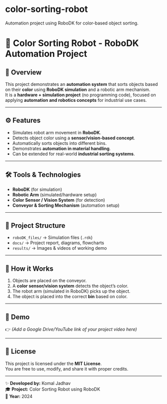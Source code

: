 # color-sorting-robot
Automation project using RoboDK for color-based object sorting.
# 🤖 Color Sorting Robot - RoboDK Automation Project

## 📌 Overview
This project demonstrates an **automation system** that sorts objects based on their **color** using **RoboDK simulation** and a robotic arm mechanism.  
It is a **hardware + simulation project** (no programming code), focused on applying **automation and robotics concepts** for industrial use cases.

---

## ⚙️ Features
- Simulates robot arm movement in **RoboDK**.
- Detects object color using a **sensor/vision-based concept**.
- Automatically sorts objects into different bins.
- Demonstrates **automation in material handling**.
- Can be extended for real-world **industrial sorting systems**.

---

## 🛠️ Tools & Technologies
- **RoboDK** (for simulation)  
- **Robotic Arm** (simulated/hardware setup)  
- **Color Sensor / Vision System** (for detection)  
- **Conveyor & Sorting Mechanism** (automation setup)  

---

## 📂 Project Structure
- `roboDK_files/` → Simulation files (`.rdk`)  
- `docs/` → Project report, diagrams, flowcharts  
- `results/` → Images & videos of working demo  

---

## 🚀 How it Works
1. Objects are placed on the conveyor.  
2. A **color sensor/vision system** detects the object’s color.  
3. The robot arm (simulated in RoboDK) picks up the object.  
4. The object is placed into the correct **bin** based on color.  

---

## 🎥 Demo
👉 *(Add a Google Drive/YouTube link of your project video here)*  

---

## 📜 License
This project is licensed under the **MIT License**.  
You are free to use, modify, and share it with proper credits.  

---

✨ **Developed by:** Komal Jadhav  
🎓 **Project:** Color Sorting Robot using RoboDK  
📅 **Year:** 2024  
